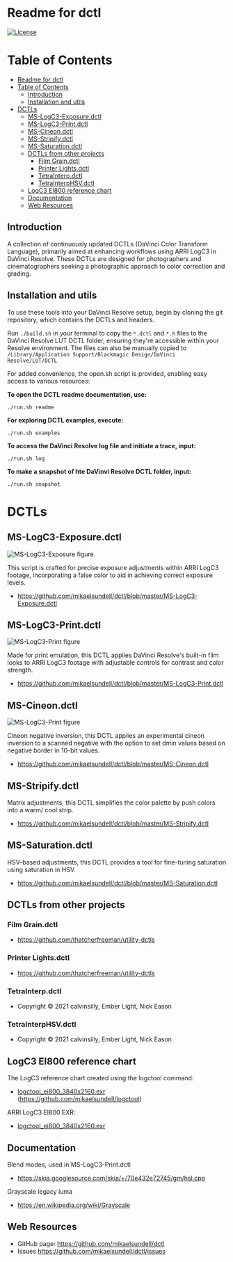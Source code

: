 Readme for dctl
====================

[![License](https://img.shields.io/badge/license-BSD%203--Clause-blue.svg?style=flat-square)](https://github.com/mikaelsundell/icloud-snapshot/blob/master/license.md)

Table of Contents
=================

- [Readme for dctl](#readme-for-dctl)
- [Table of Contents](#table-of-contents)
  - [Introduction](#introduction)
  - [Installation and utils](#installation-and-utils)
- [DCTLs](#dctls)
  - [MS-LogC3-Exposure.dctl](#ms-logc3-exposuredctl)
  - [MS-LogC3-Print.dctl](#ms-logc3-printdctl)
  - [MS-Cineon.dctl](#ms-cineondctl)
  - [MS-Stripify.dctl](#ms-stripifydctl)
  - [MS-Saturation.dctl](#ms-saturationdctl)
  - [DCTLs from other projects](#dctls-from-other-projects)
    - [Film Grain.dctl](#film-graindctl)
    - [Printer Lights.dctl](#printer-lightsdctl)
    - [TetraInterp.dctl](#tetrainterpdctl)
    - [TetraInterpHSV.dctl](#tetrainterphsvdctl)
  - [LogC3 EI800 reference chart](#logc3-ei800-reference-chart)
  - [Documentation](#documentation)
  - [Web Resources](#web-resources)

Introduction
---------

A collection of continuously updated DCTLs (DaVinci Color Transform Language), primarily aimed at enhancing workflows using ARRI LogC3 in DaVinci Resolve. These DCTLs are  designed for photographers and cinematographers seeking a photographic approach to color correction and grading.
  
Installation and utils
---------

To use these tools into your DaVinci Resolve setup, begin by cloning the git repository, which contains the DCTLs and headers.

Run `./build.sh` in your terminal to copy the `*.dctl` and `*.h` files to the DaVinci Resolve LUT DCTL folder, ensuring they're accessible within your Resolve environment. The files can also be manually copied to `/Library/Application Support/Blackmagic Design/DaVinci Resolve/LUT/DCTL`

For added convenience, the open.sh script is provided, enabling easy access to various resources:

**To open the DCTL readme documentation, use:**

```shell
./run.sh readme
````

**For exploring DCTL examples, execute:**

```shell
./run.sh examples
````

**To access the DaVinci Resolve log file and initiate a trace, input:**

```shell
./run.sh log
````

**To make a snapshot of hte DaVinvi Resolve DCTL folder, input:**

```shell
./run.sh snapshot
````

# DCTLs

## MS-LogC3-Exposure.dctl

![MS-LogC3-Exposure figure](resources/MS-LogC3-Exposure.png "MS-LogC3-Exposure")

This script is crafted for precise exposure adjustments within ARRI LogC3 footage, incorporating a false color to aid in achieving correct exposure levels.

- https://github.com/mikaelsundell/dctl/blob/master/MS-LogC3-Exposure.dctl

## MS-LogC3-Print.dctl

![MS-LogC3-Print figure](resources/MS-LogC3-Print.png "MS-LogC3-Print")

Made for print emulation, this DCTL applies DaVinci Resolve's built-in film looks to ARRI LogC3 footage with adjustable controls for contrast and color strength.

- https://github.com/mikaelsundell/dctl/blob/master/MS-LogC3-Print.dctl

## MS-Cineon.dctl

![MS-LogC3-Print figure](resources/MS-Cineon.png "MS-Cineon")

Cineon negative inversion, this DCTL applies an experimental cineon inversion to a scanned negative with the option to set dmin values based on negative border in 10-bit values.

- https://github.com/mikaelsundell/dctl/blob/master/MS-Cineon.dctl

## MS-Stripify.dctl

Matrix adjustments, this DCTL simplifies the color palette by push colors into a warm/ cool strip.

- https://github.com/mikaelsundell/dctl/blob/master/MS-Stripify.dctl

## MS-Saturation.dctl

HSV-based adjustments, this DCTL provides a tool for fine-tuning saturation using saturation in HSV.

- https://github.com/mikaelsundell/dctl/blob/master/MS-Saturation.dctl

## DCTLs from other projects

### Film Grain.dctl

- https://github.com/thatcherfreeman/utility-dctls

### Printer Lights.dctl

- https://github.com/thatcherfreeman/utility-dctls

### TetraInterp.dctl

- Copyright © 2021 calvinsilly, Ember Light, Nick Eason

### TetraInterpHSV.dctl

- Copyright © 2021 calvinsilly, Ember Light, Nick Eason

## LogC3 EI800 reference chart

The LogC3 reference chart created using the logctool command:

- [logctool_ei800_3840x2160.exr](resources/logctool_ei800_3840x2160.exr) (https://github.com/mikaelsundell/logctool)

ARRI LogC3 EI800 EXR:

- [logctool_ei800_3840x2160.exr](resources/logctool_ei800_3840x2160.exr)


Documentation
---------

Blend modes, used in MS-LogC3-Print.dctl
* https://skia.googlesource.com/skia/+/70e432e72745/gm/hsl.cpp

Grayscale legacy luma 
* https://en.wikipedia.org/wiki/Grayscale


 Web Resources
-------------

* GitHub page:        https://github.com/mikaelsundell/dctl
* Issues              https://github.com/mikaelsundell/dctl/issues
